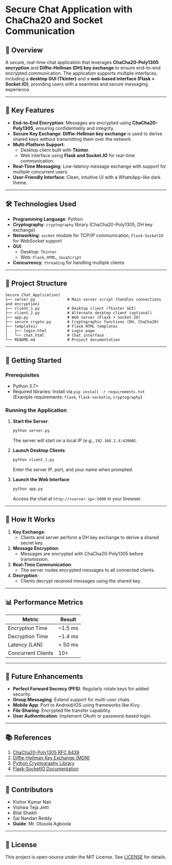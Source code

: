 # Secure Chat Application with ChaCha20 and Socket Communication

## 📌 Overview
A secure, real-time chat application that leverages **ChaCha20-Poly1305 encryption** and **Diffie-Hellman (DH) key exchange** to ensure end-to-end encrypted communication. The application supports multiple interfaces, including a **desktop GUI (Tkinter)** and a **web-based interface (Flask + Socket.IO)**, providing users with a seamless and secure messaging experience.

---

## 🔐 Key Features
- **End-to-End Encryption**: Messages are encrypted using **ChaCha20-Poly1305**, ensuring confidentiality and integrity.
- **Secure Key Exchange**: **Diffie-Hellman key exchange** is used to derive shared keys without transmitting them over the network.
- **Multi-Platform Support**: 
  - Desktop client built with **Tkinter**.
  - Web interface using **Flask and Socket.IO** for real-time communication.
- **Real-Time Messaging**: Low-latency message exchange with support for multiple concurrent users.
- **User-Friendly Interface**: Clean, intuitive UI with a WhatsApp-like dark theme.

---

## 🛠️ Technologies Used
- **Programming Language**: Python
- **Cryptography**: `cryptography` library (ChaCha20-Poly1305, DH key exchange)
- **Networking**: `socket` module for TCP/IP communication, `Flask-SocketIO` for WebSocket support
- **GUI**: 
  - Desktop: `Tkinter`
  - Web: `Flask`, `HTML`, `JavaScript`
- **Concurrency**: `threading` for handling multiple clients

---

## 📂 Project Structure
```
Secure_Chat_Application/
├── server.py              # Main server script (handles connections and encryption)
├── client_1.py            # Desktop client (Tkinter GUI)
├── client_2.py            # Alternate desktop client (optional)
├── app.py                 # Web server (Flask + Socket.IO)
├── secure_crypto.py       # Cryptographic functions (DH, ChaCha20)
├── templates/             # Flask HTML templates
│   ├── login.html         # Login page
│   └── chat.html          # Chat interface
└── README.md              # Project documentation
```

---

## 🚀 Getting Started

### Prerequisites
- Python 3.7+
- Required libraries: Install via `pip install -r requirements.txt`  
  (Example requirements: `flask`, `flask-socketio`, `cryptography`)

### Running the Application
1. **Start the Server**:
   ```bash
   python server.py
   ```
   The server will start on a local IP (e.g., `192.168.1.X:42000`).

2. **Launch Desktop Clients**:
   ```bash
   python client_1.py
   ```
   Enter the server IP, port, and your name when prompted.

3. **Launch the Web Interface**:
   ```bash
   python app.py
   ```
   Access the chat at `http://<server-ip>:5000` in your browser.

---

## 🔧 How It Works
1. **Key Exchange**:  
   - Clients and server perform a DH key exchange to derive a shared secret key.
2. **Message Encryption**:  
   - Messages are encrypted with ChaCha20-Poly1305 before transmission.
3. **Real-Time Communication**:  
   - The server routes encrypted messages to all connected clients.
4. **Decryption**:  
   - Clients decrypt received messages using the shared key.

---

## 📊 Performance Metrics
| Metric                  | Result          |
|-------------------------|-----------------|
| Encryption Time         | ~1.5 ms         |
| Decryption Time         | ~1.4 ms         |
| Latency (LAN)           | < 50 ms         |
| Concurrent Clients      | 10+             |

---

## 🔮 Future Enhancements
- **Perfect Forward Secrecy (PFS)**: Regularly rotate keys for added security.
- **Group Messaging**: Extend support for multi-user chats.
- **Mobile App**: Port to Android/iOS using frameworks like Kivy.
- **File Sharing**: Encrypted file transfer capability.
- **User Authentication**: Implement OAuth or password-based login.

---

## 📚 References
1. [ChaCha20-Poly1305 RFC 8439](https://datatracker.ietf.org/doc/html/rfc8439)
2. [Diffie-Hellman Key Exchange (MDN)](https://developer.mozilla.org/en-US/docs/Web/Security/Key_Exchange/Diffie-Hellman)
3. [Python Cryptography Library](https://cryptography.io/en/latest/)
4. [Flask-SocketIO Documentation](https://flask-socketio.readthedocs.io/)

---

## 👥 Contributors
- Kishor Kumar Nair  
- Vishwa Teja Jetti  
- Bilal Shaikh  
- Sai Nandan Reddy  
- **Guide**: Mr. Olusola Agboola  

---

## 📜 License
This project is open-source under the MIT License. See [LICENSE](LICENSE) for details.

